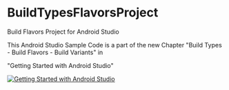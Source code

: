 BuildTypesFlavorsProject
========================

Build Flavors Project for Android Studio

This Android Studio Sample Code is a part of the new Chapter "Build Types - Build Flavors - Build Variants" in

"Getting Started with Android Studio" 

[![Getting Started with Android Studio](https://lh4.googleusercontent.com/eGPIj_C-w8ldGLx3iTq7DqQ3Iqyo-NJHtbKnEQV2uiM=w162-h207-p-no)](http://www.amazon.com/dp/B00ES0NE5G) 
